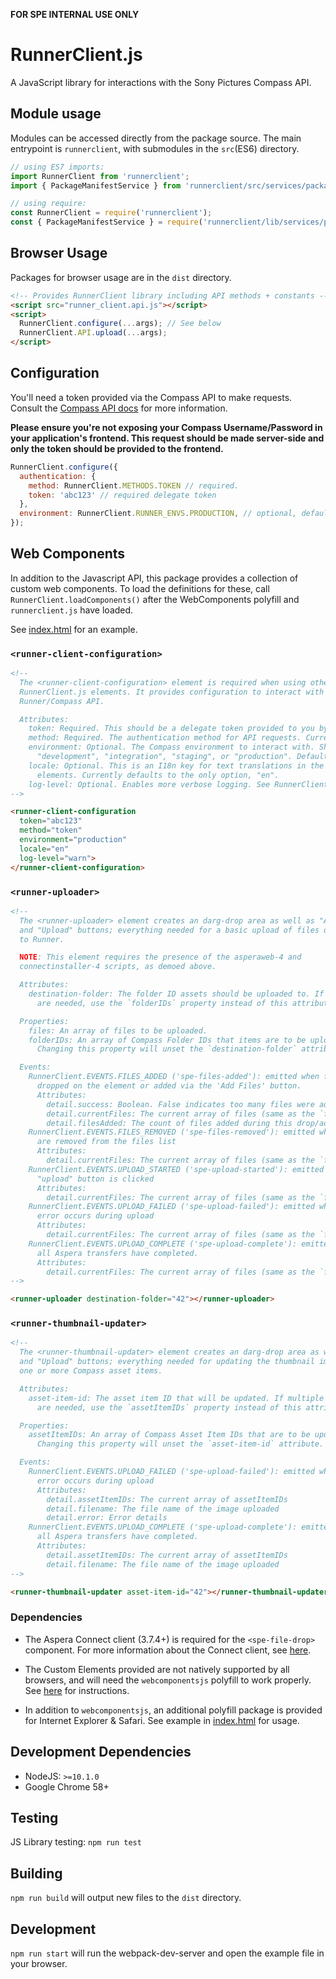 **FOR SPE INTERNAL USE ONLY**

RunnerClient.js
===============

A JavaScript library for interactions with the Sony Pictures Compass API.

## Module usage

Modules can be accessed directly from the package source. The main entrypoint is
`runnerclient`, with submodules in the `src`(ES6) directory.

```javascript
// using ES7 imports:
import RunnerClient from 'runnerclient';
import { PackageManifestService } from 'runnerclient/src/services/package_manifest_service';

// using require:
const RunnerClient = require('runnerclient');
const { PackageManifestService } = require('runnerclient/lib/services/package_manifest_service');
```

## Browser Usage

Packages for browser usage are in the `dist` directory.

```html
<!-- Provides RunnerClient library including API methods + constants -->
<script src="runner_client.api.js"></script>
<script>
  RunnerClient.configure(...args); // See below
  RunnerClient.API.upload(...args);
</script>
```

## Configuration

You'll need a token provided via the Compass API to make requests. Consult the [Compass API docs](https://developers.sonypicturesrunner.com/#oauth2-password-grant) for more information.

**Please ensure you're not exposing your Compass Username/Password in your
application's frontend. This request should be made server-side and only the
token should be provided to the frontend.**

```javascript
RunnerClient.configure({
  authentication: {
    method: RunnerClient.METHODS.TOKEN // required.
    token: 'abc123' // required delegate token
  },
  environment: RunnerClient.RUNNER_ENVS.PRODUCTION, // optional, defaults to production
});
```

## Web Components

In addition to the Javascript API, this package provides a collection of custom
web components. To load the definitions for these, call `RunnerClient.loadComponents()`
after the WebComponents polyfill and `runnerclient.js` have loaded.

See [index.html](index.html) for an example.

### `<runner-client-configuration>`
```html
<!--
  The <runner-client-configuration> element is required when using other custom
  RunnerClient.js elements. It provides configuration to interact with the
  Runner/Compass API.

  Attributes:
    token: Required. This should be a delegate token provided to you by the Compass API.
    method: Required. The authentication method for API requests. Currently only "token" is supported.
    environment: Optional. The Compass environment to interact with. Should be one of
      "development", "integration", "staging", or "production". Defaults to "production"
    locale: Optional. This is an I18n key for text translations in the custom
      elements. Currently defaults to the only option, "en".
    log-level: Optional. Enables more verbose logging. See RunnerClient.LOG_LEVELS for options
-->

<runner-client-configuration
  token="abc123"
  method="token"
  environment="production"
  locale="en"
  log-level="warn">
</runner-client-configuration>
```

### `<runner-uploader>`
```html
<!--
  The <runner-uploader> element creates an darg-drop area as well as "Add Files"
  and "Upload" buttons; everything needed for a basic upload of files or folders
  to Runner.

  NOTE: This element requires the presence of the asperaweb-4 and
  connectinstaller-4 scripts, as demoed above.

  Attributes:
    destination-folder: The folder ID assets should be uploaded to. If multiple
      are needed, use the `folderIDs` property instead of this attribute.

  Properties:
    files: An array of files to be uploaded.
    folderIDs: An array of Compass Folder IDs that items are to be uploaded to.
      Changing this property will unset the `destination-folder` attribute.

  Events:
    RunnerClient.EVENTS.FILES_ADDED ('spe-files-added'): emitted when files
      dropped on the element or added via the 'Add Files' button.
      Attributes:
        detail.success: Boolean. False indicates too many files were added.
        detail.currentFiles: The current array of files (same as the `files` property above)
        detail.filesAdded: The count of files added during this drop/add operation.
    RunnerClient.EVENTS.FILES_REMOVED ('spe-files-removed'): emitted when files
      are removed from the files list
      Attributes:
        detail.currentFiles: The current array of files (same as the `files` property above)
    RunnerClient.EVENTS.UPLOAD_STARTED ('spe-upload-started'): emitted when
      "upload" button is clicked
      Attributes:
        detail.currentFiles: The current array of files (same as the `files` property above)
    RunnerClient.EVENTS.UPLOAD_FAILED ('spe-upload-failed'): emitted when an
      error occurs during upload
      Attributes:
        detail.currentFiles: The current array of files (same as the `files` property above)
    RunnerClient.EVENTS.UPLOAD_COMPLETE ('spe-upload-complete'): emitted when
      all Aspera transfers have completed.
      Attributes:
        detail.currentFiles: The current array of files (same as the `files` property above)
-->

<runner-uploader destination-folder="42"></runner-uploader>
```

### `<runner-thumbnail-updater>`
```html
<!--
  The <runner-thumbnail-updater> element creates an darg-drop area as well as "Add Files"
  and "Upload" buttons; everything needed for updating the thumbnail image for
  one or more Compass asset items.

  Attributes:
    asset-item-id: The asset item ID that will be updated. If multiple
      are needed, use the `assetItemIDs` property instead of this attribute.

  Properties:
    assetItemIDs: An array of Compass Asset Item IDs that are to be updated.
      Changing this property will unset the `asset-item-id` attribute.

  Events:
    RunnerClient.EVENTS.UPLOAD_FAILED ('spe-upload-failed'): emitted when an
      error occurs during upload
      Attributes:
        detail.assetItemIDs: The current array of assetItemIDs
        detail.filename: The file name of the image uploaded
        detail.error: Error details
    RunnerClient.EVENTS.UPLOAD_COMPLETE ('spe-upload-complete'): emitted when
      all Aspera transfers have completed.
      Attributes:
        detail.assetItemIDs: The current array of assetItemIDs
        detail.filename: The file name of the image uploaded
-->

<runner-thumbnail-updater asset-item-id="42"></runner-thumbnail-updater>
```

### Dependencies

- The Aspera Connect client (3.7.4+) is required for the `<spe-file-drop>`
  component. For more information about the Connect client, see
  [here](https://developer.asperasoft.com/web/connect-client).

- The Custom Elements provided are not natively supported by all browsers, and
  will need the `webcomponentsjs` polyfill to work properly.
  See [here](https://github.com/WebComponents/webcomponentsjs) for instructions.

- In addition to `webcomponentsjs`, an additional polyfill package is provided
  for Internet Explorer & Safari. See example in [index.html](index.html) for usage.

## Development Dependencies

- NodeJS: `>=10.1.0`
- Google Chrome 58+

## Testing

JS Library testing: `npm run test`

## Building

`npm run build` will output new files to the `dist` directory.

## Development

`npm run start` will run the webpack-dev-server and open the example file in
your browser.
